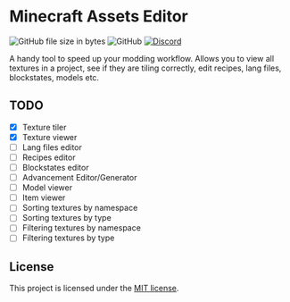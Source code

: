 # Minecraft Assets Editor

![GitHub file size in bytes](https://img.shields.io/github/repo-size/kalucky0/mc-assets-editor)
![GitHub](https://img.shields.io/github/license/kalucky0/mc-assets-editor)
[![Discord](https://img.shields.io/discord/770691727568404521.svg?logoColor=FFFFFF&logo=discord&color=7289DA)](https://discord.com/invite/wmMa47n)

A handy tool to speed up your modding workflow. Allows you to view all textures in a project, see if they are tiling correctly, edit recipes, lang files, blockstates, models etc.

## TODO
- [x] Texture tiler
- [x] Texture viewer
- [ ] Lang files editor
- [ ] Recipes editor
- [ ] Blockstates editor
- [ ] Advancement Editor/Generator
- [ ] Model viewer
- [ ] Item viewer
- [ ] Sorting textures by namespace
- [ ] Sorting textures by type
- [ ] Filtering textures by namespace
- [ ] Filtering textures by type

## License
This project is licensed under the [MIT license](LICENSE.md).
